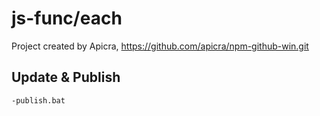 # js-func/each 
Project created by Apicra, https://github.com/apicra/npm-github-win.git 

## Update & Publish
    
    -publish.bat
